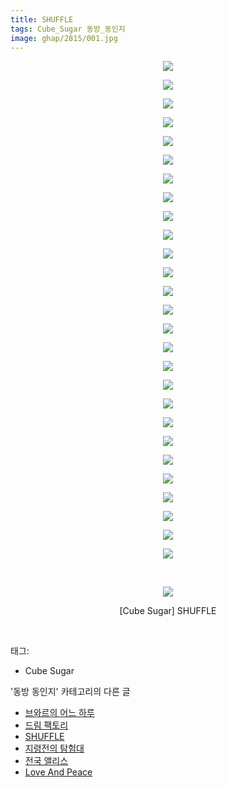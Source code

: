 ```yaml
---
title: SHUFFLE
tags: Cube_Sugar 동방_동인지
image: ghap/2815/001.jpg
---
```

<div class="article">
<p style="text-align: center; clear: none; float: none;"><img src="{{ site.nasurl }}/ghap/2815/001.jpg"/></p>
<p style="text-align: center; clear: none; float: none;"><img src="{{ site.nasurl }}/ghap/2815/002.jpg"/></p>
<p style="text-align: center; clear: none; float: none;"><img src="{{ site.nasurl }}/ghap/2815/003.jpg"/></p>
<p style="text-align: center; clear: none; float: none;"><img src="{{ site.nasurl }}/ghap/2815/004.jpg"/></p>
<p style="text-align: center; clear: none; float: none;"><img src="{{ site.nasurl }}/ghap/2815/005.jpg"/></p>
<p style="text-align: center; clear: none; float: none;"><img src="{{ site.nasurl }}/ghap/2815/006.jpg"/></p>
<p style="text-align: center; clear: none; float: none;"><img src="{{ site.nasurl }}/ghap/2815/007.jpg"/></p>
<p style="text-align: center; clear: none; float: none;"><img src="{{ site.nasurl }}/ghap/2815/008.jpg"/></p>
<p style="text-align: center; clear: none; float: none;"><img src="{{ site.nasurl }}/ghap/2815/009.jpg"/></p>
<p style="text-align: center; clear: none; float: none;"><img src="{{ site.nasurl }}/ghap/2815/010.jpg"/></p>
<p style="text-align: center; clear: none; float: none;"><img src="{{ site.nasurl }}/ghap/2815/011.jpg"/></p>
<p style="text-align: center; clear: none; float: none;"><img src="{{ site.nasurl }}/ghap/2815/012.jpg"/></p>
<p style="text-align: center; clear: none; float: none;"><img src="{{ site.nasurl }}/ghap/2815/013.jpg"/></p>
<p style="text-align: center; clear: none; float: none;"><img src="{{ site.nasurl }}/ghap/2815/014.jpg"/></p>
<p style="text-align: center; clear: none; float: none;"><img src="{{ site.nasurl }}/ghap/2815/015.jpg"/></p>
<p style="text-align: center; clear: none; float: none;"><img src="{{ site.nasurl }}/ghap/2815/016.jpg"/></p>
<p style="text-align: center; clear: none; float: none;"><img src="{{ site.nasurl }}/ghap/2815/017.jpg"/></p>
<p style="text-align: center; clear: none; float: none;"><img src="{{ site.nasurl }}/ghap/2815/018.jpg"/></p>
<p style="text-align: center; clear: none; float: none;"><img src="{{ site.nasurl }}/ghap/2815/019.jpg"/></p>
<p style="text-align: center; clear: none; float: none;"><img src="{{ site.nasurl }}/ghap/2815/020.jpg"/></p>
<p style="text-align: center; clear: none; float: none;"><img src="{{ site.nasurl }}/ghap/2815/021.jpg"/></p>
<p style="text-align: center; clear: none; float: none;"><img src="{{ site.nasurl }}/ghap/2815/022.jpg"/></p>
<p style="text-align: center; clear: none; float: none;"><img src="{{ site.nasurl }}/ghap/2815/023.jpg"/></p>
<p style="text-align: center; clear: none; float: none;"><img src="{{ site.nasurl }}/ghap/2815/024.jpg"/></p>
<p style="text-align: center; clear: none; float: none;"><img src="{{ site.nasurl }}/ghap/2815/025.jpg"/></p>
<p style="text-align: center; clear: none; float: none;"><img src="{{ site.nasurl }}/ghap/2815/026.jpg"/></p>
<p style="text-align: center; clear: none; float: none;"></p>
<p style="text-align: center; clear: none; float: none;"><img src="{{ site.nasurl }}/ghap/2815/027.jpg"/></p>
<p style="text-align: center; clear: none; float: none;"><br/></p>
<p style="text-align: center; clear: none; float: none;"><img src="{{ site.nasurl }}/ghap/2815/028.jpg"/></p>
<p style="text-align: center; clear: none; float: none;">[Cube Sugar] SHUFFLE</p>
<p><br/></p>
</div><div class="tagTrail">
<p>태그: </p>
<ul>
<li>Cube Sugar</li>
</ul>
</div><div class="another">
<p>'동방 동인지' 카테고리의 다른 글</p>
<ul>
<li><a href="/2016-12-03-ghap_2818">브와르의 어느 하루</a></li>
<li><a href="/2016-12-02-ghap_2816">드림 팩토리</a></li>
<li><a href="/2016-12-02-ghap_2815">SHUFFLE</a></li>
<li><a href="/2016-12-02-ghap_2814">지령전의 탐험대</a></li>
<li><a href="/2016-12-02-ghap_2813">전국 앨리스</a></li>
<li><a href="/2016-12-02-ghap_2812">Love And Peace</a></li>
</ul>
</div><div class="cb_module cb_fluid">
<div class="cb_wrt cb_profile">
</div><!-- commentList close -->
</div>